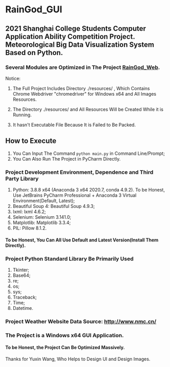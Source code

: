 # RainGod_GUI

## 2021 Shanghai College Students Computer Application Ability Competition Project. Meteorological Big Data Visualization System Based on Python. 

### Several Modules are Optimized in The Project [RainGod_Web](https://github.com/gywgyw216216/RainGod_Web/). 

Notice: 

1. The Full Project Includes Directory ./resources/ , Which Contains Chrome Webdriver "chromedriver" for Windows x64 and All Images Resources. 

2. The Directory ./resources/ and All Resources Will be Created While it is Running. 

3. It hasn't Executable File Because It is Failed to Be Packed. 

## How to Execute

1. You Can Input The Command `python main.py` in Command Line/Prompt; 
2. You Can Also Run The Project in PyCharm Directly. 

### Project Development Environment, Dependence and Third Party Library

1. Python: 3.8.8 x64 (Anaconda 3 x64 2020.7, conda 4.9.2). To be Honest, Use JetBrains PyCharm Professional + Anaconda 3 Virtual Environment(Default, Latest); 
2. Beautiful Soup 4: Beautiful Soup 4.9.3; 
3. lxml: lxml 4.6.2; 
4. Selenium: Selenium 3.141.0; 
5. Matplotlib: Matplotlib 3.3.4; 
6. PIL: Pillow 8.1.2. 

#### To be Honest, You Can All Use Default and Latest Version(Install Them Directly). 

### Project Python Standard Library Be Primarily Used

1. Tkinter; 
2. Base64; 
3. re; 
4. os; 
5. sys; 
6. Traceback; 
7. Time; 
8. Datetime. 

### Project Weather Website Data Source: http://www.nmc.cn/

### The Project is a Windows x64 GUI Application. 

#### To be Honest, the Project Can Be Optimized Massively. 

Thanks for Yuxin Wang, Who Helps to Design UI and Design Images. 
